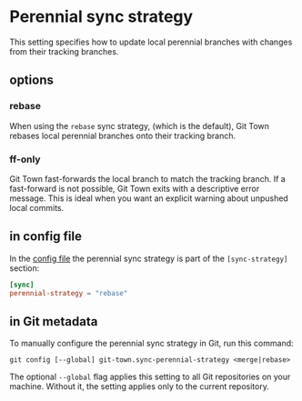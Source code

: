 # Perennial sync strategy

This setting specifies how to update local perennial branches with changes from
their tracking branches.

## options

### rebase

When using the `rebase` sync strategy, (which is the default), Git Town rebases
local perennial branches onto their tracking branch.

### ff-only

Git Town fast-forwards the local branch to match the tracking branch. If a
fast-forward is not possible, Git Town exits with a descriptive error message.
This is ideal when you want an explicit warning about unpushed local commits.

## in config file

In the [config file](../configuration-file.md) the perennial sync strategy is
part of the `[sync-strategy]` section:

```toml
[sync]
perennial-strategy = "rebase"
```

## in Git metadata

To manually configure the perennial sync strategy in Git, run this command:

```wrap
git config [--global] git-town.sync-perennial-strategy <merge|rebase>
```

The optional `--global` flag applies this setting to all Git repositories on
your machine. Without it, the setting applies only to the current repository.
